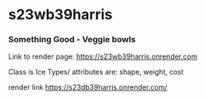# s23wb39harris

### Something Good - Veggie bowls

Link to render page: <https://s23wb39harris.onrender.com>

Class is Ice
Types/ attributes are: shape, weight, cost

render link <https://s23db39harris.onrender.com/>

